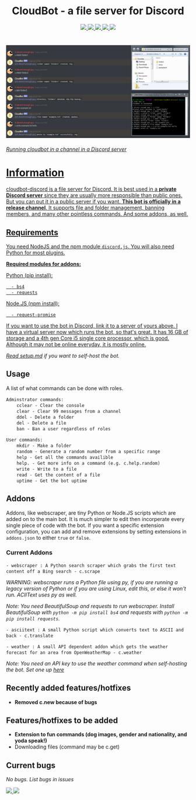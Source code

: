 <h1 align="center">
  <br>
  <b>CloudBot - a file server for Discord</b>
</h1>

<p align="center">
  <a href="https://codeload.github.com/themysticsavages/cloudbot-discord/zip/refs/heads/main">
  <img src="http://shields.io/badge/source--code-ZIP-blue?style=plastic">
    
  <a href="https://codeload.github.com/themysticsavages/cloudbot-discord/tar.gz/refs/heads/main">
  <img src="http://shields.io/badge/source--code-TARGZ-green?style=plastic">
  
  <a href="https://discord.com/oauth2/authorize?client_id=835841382882738216&scope=bot&permissions=68612">
  <img src="https://img.shields.io/badge/%20-Put%20me%20in%20your%20server-blue?style=plastic">
  
  <a href="about:blank">
  <img src="https://img.shields.io/badge/channel-release-orange?style=plastic">
  
  <a href="https://github.com/themysticsavages/cloudbot-discord/blob/main/LICENSE">
  <img src="https://img.shields.io/badge/license-mit-yellow?style=plastic">
  
  <a href="https://github.com/themysticsavages/cloudbot-discord/blob/main/setup/readme.md">
</p>

#

![running](https://github.com/ajskateboarder/stuff/blob/main/cloudbot-discord-running.PNG)

###### Running cloudbot in a channel in a Discord server
# Information

cloudbot-discord is a file server for Discord. It is best used in a __private Discord server__ since they are usually more responsible than public ones. But you can put it in a public server if you want. __This bot is officially in a release channel__. It supports file and folder management, banning members, and many other pointless commands. And some addons, as well.

## Requirements

You need NodeJS and the npm module `discord.js`. You will also need Python for most plugins.

**Required modules for addons:**

Python (pip install):
```
  - bs4
  - requests
```
Node.JS (npm install):
```
  - request-promise
```

If you want to use the bot in Discord, link it to a server of yours above. I have a virtual server now which runs the bot, so that's great. It has 16 GB of storage and a 4th gen Core i5 single core processor, which is good. Although it may not be online everyday, it is mostly online.

*[Read setup.md](https://github.com/themysticsavages/cloudbot-discord/blob/main/setup/readme.md) if you want to self-host the bot.*

## Usage

A list of what commands can be done with roles. 
```
Adminstrator commands:
    cclear - Clear the console
    clear - Clear 99 messages from a channel
    ddel - Delete a folder
    del - Delete a file
    ban - Ban a user regardless of roles
```
```
User commands:
    mkdir - Make a folder
    random - Generate a random number from a specific range
    help - Get all the commands availible
    help. - Get more info on a command (e.g. c.help.random)
    write - Write to a file
    read - Get the content of a file
    uptime - Get the bot uptime
```

## Addons

Addons, like webscraper, are tiny Python or Node.JS scripts which are added on to the main bot. It is much simpler to edit then incorperate every single piece of code with the bot. If you want a specific extension configuration, you can add and remove extensions by setting extensions in `addons.json` to either `true` or `false`.

### Current Addons

```
- webscraper : A Python search scraper which grabs the first text content off a Bing search - c.scrape
```

*WARNING: webscraper runs a Python file using py, if you are running a legacy version of Python or if you are using Linux, edit this,
or else it won't run. ACIIText uses py as well.*

*Note: You need BeautifulSoup and requests to run webscraper. Install BeautifulSoup with `python -m pip install bs4` and requests with `python -m pip install requests`.*

```
- asciitext : A small Python script which converts text to ASCII and back - c.translate
```

```
- weather : A small API dependent addon which gets the weather forecast for an area from OpenWeatherMap - c.weather
```

*Note: You need an API key to use the weather command when self-hosting the bot. Set one up [here](https://openweathermap.org/)*

## Recently added features/hotfixes

- __Removed c.new because of bugs__

## Features/hotfixes to be added

- __Extension to fun commands (dog images, gender and nationality, and yoda speak!)__
- Downloading files (command may be c.get)

## Current bugs

*No bugs. List bugs in issues*
  
<a href="https://nodejs.org" target="_blank">
<img src="https://shields.io/badge/%20---?style=plastic-square&logo=javascript&color=black">
  
<a href="https://python.org/downloads" target="_blank">
<img src="https://shields.io/badge/%20---?style=plastic-square&logo=python&color=black" value="Download Python">
